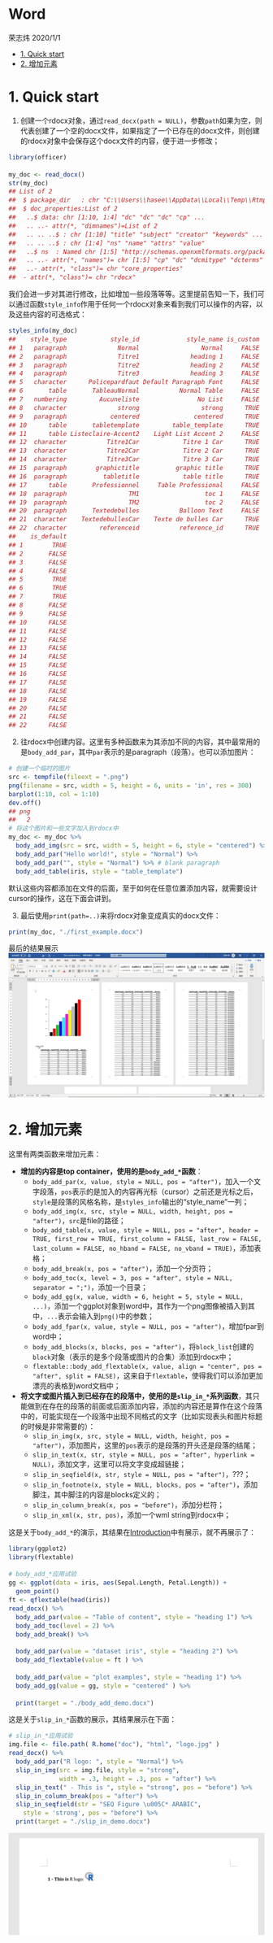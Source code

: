 Word
================
荣志炜
2020/1/1

  - [1. Quick start](#quick-start)
  - [2. 增加元素](#增加元素)

# 1\. Quick start

1.  创建一个rdocx对象，通过`read_docx(path =
    NULL)`，参数`path`如果为空，则代表创建了一个空的docx文件，如果指定了一个已存在的docx文件，则创建的rdocx对象中会保存这个docx文件的内容，便于进一步修改；

<!-- end list -->

``` r
library(officer)

my_doc <- read_docx()
str(my_doc)
## List of 2
##  $ package_dir   : chr "C:\\Users\\hasee\\AppData\\Local\\Temp\\RtmpcnWxdj\\file3d8076fb7eed"
##  $ doc_properties:List of 2
##   ..$ data: chr [1:10, 1:4] "dc" "dc" "dc" "cp" ...
##   .. ..- attr(*, "dimnames")=List of 2
##   .. .. ..$ : chr [1:10] "title" "subject" "creator" "keywords" ...
##   .. .. ..$ : chr [1:4] "ns" "name" "attrs" "value"
##   ..$ ns  : Named chr [1:5] "http://schemas.openxmlformats.org/package/2006/metadata/core-properties" "http://purl.org/dc/elements/1.1/" "http://purl.org/dc/dcmitype/" "http://purl.org/dc/terms/" ...
##   .. ..- attr(*, "names")= chr [1:5] "cp" "dc" "dcmitype" "dcterms" ...
##   ..- attr(*, "class")= chr "core_properties"
##  - attr(*, "class")= chr "rdocx"
```

我们会进一步对其进行修改，比如增加一些段落等等。这里提前告知一下，我们可以通过函数`style_info`作用于任何一个rdocx对象来看到我们可以操作的内容，以及这些内容的可选格式：

``` r
styles_info(my_doc)
##    style_type            style_id             style_name is_custom
## 1   paragraph              Normal                 Normal     FALSE
## 2   paragraph              Titre1              heading 1     FALSE
## 3   paragraph              Titre2              heading 2     FALSE
## 4   paragraph              Titre3              heading 3     FALSE
## 5   character      Policepardfaut Default Paragraph Font     FALSE
## 6       table       TableauNormal           Normal Table     FALSE
## 7   numbering         Aucuneliste                No List     FALSE
## 8   character              strong                 strong      TRUE
## 9   paragraph            centered               centered      TRUE
## 10      table       tabletemplate         table_template      TRUE
## 11      table Listeclaire-Accent2    Light List Accent 2     FALSE
## 12  character           Titre1Car            Titre 1 Car      TRUE
## 13  character           Titre2Car            Titre 2 Car      TRUE
## 14  character           Titre3Car            Titre 3 Car      TRUE
## 15  paragraph        graphictitle          graphic title      TRUE
## 16  paragraph          tabletitle            table title      TRUE
## 17      table       Professionnel     Table Professional     FALSE
## 18  paragraph                 TM1                  toc 1     FALSE
## 19  paragraph                 TM2                  toc 2     FALSE
## 20  paragraph       Textedebulles           Balloon Text     FALSE
## 21  character    TextedebullesCar    Texte de bulles Car      TRUE
## 22  character         referenceid           reference_id      TRUE
##    is_default
## 1        TRUE
## 2       FALSE
## 3       FALSE
## 4       FALSE
## 5        TRUE
## 6        TRUE
## 7        TRUE
## 8       FALSE
## 9       FALSE
## 10      FALSE
## 11      FALSE
## 12      FALSE
## 13      FALSE
## 14      FALSE
## 15      FALSE
## 16      FALSE
## 17      FALSE
## 18      FALSE
## 19      FALSE
## 20      FALSE
## 21      FALSE
## 22      FALSE
```

2.  往rdocx中创建内容。这里有多种函数来为其添加不同的内容，其中最常用的是`body_add_par`，其中`par`表示的是paragraph（段落）。也可以添加图片：

<!-- end list -->

``` r
# 创建一个临时的图片
src <- tempfile(fileext = ".png")
png(filename = src, width = 5, height = 6, units = 'in', res = 300)
barplot(1:10, col = 1:10)
dev.off()
## png 
##   2
# 将这个图片和一些文字加入到rdocx中
my_doc <- my_doc %>% 
  body_add_img(src = src, width = 5, height = 6, style = "centered") %>% 
  body_add_par("Hello world!", style = "Normal") %>% 
  body_add_par("", style = "Normal") %>% # blank paragraph
  body_add_table(iris, style = "table_template")
```

默认这些内容都添加在文件的后面，至于如何在任意位置添加内容，就需要设计cursor的操作，这在下面会讲到。

3.  最后使用`print(path=..)`来将rdocx对象变成真实的docx文件：

<!-- end list -->

``` r
print(my_doc, "./first_example.docx")
```

最后的结果展示![office2](./images/officer2.png)

# 2\. 增加元素

这里有两类函数来增加元素：

  - **增加的内容是top container，使用的是`body_add_*`函数**：
      - `body_add_par(x, value, style = NULL, pos =
        "after")`，加入一个文字段落，`pos`表示的是加入的内容再光标（cursor）之前还是光标之后，
        `style`是段落的风格名称，是`styles_info`输出的“style\_name”一列；
      - `body_add_img(x, src, style = NULL, width, height, pos =
        "after")`，`src`是file的路径；
      - `body_add_table(x, value, style = NULL, pos = "after", header =
        TRUE, first_row = TRUE, first_column = FALSE, last_row = FALSE,
        last_column = FALSE, no_hband = FALSE, no_vband = TRUE)`，添加表格；
      - `body_add_break(x, pos = "after")`，添加一个分页符；
      - `body_add_toc(x, level = 3, pos = "after", style = NULL,
        separator = ";")`，添加一个目录；
      - `body_add_gg(x, value, width = 6, height = 5, style = NULL,
        ...)`，添加一个ggplot对象到word中，其作为一个png图像被插入到其中，`...`表示会输入到`png()`中的参数；
      - `body_add_fpar(x, value, style = NULL, pos =
        "after")`，增加fpar到word中；
      - `body_add_blocks(x, blocks, pos =
        "after")`，将`block_list`创建的`block`对象（表示的是多个段落或图片的合集）添加到rdocx中；
      - `flextable::body_add_flextable(x, value, align = "center", pos =
        "after", split =
        FALSE)`，这来自于`flextable`，使得我们可以添加更加漂亮的表格到word文档中；
  - **将文字或图片插入到已经存在的段落中，使用的是`slip_in_*`系列函数**，其只能做到在存在的段落的前面或后面添加内容，添加的内容还是算作在这个段落中的，可能实现在一个段落中出现不同格式的文字（比如实现表头和图片标题的时候是非常需要的）：
      - `slip_in_img(x, src, style = NULL, width, height, pos =
        "after")`，添加图片，这里的`pos`表示的是段落的开头还是段落的结尾；
      - `slip_in_text(x, str, style = NULL, pos = "after", hyperlink =
        NULL)`，添加文字，这里可以将文字变成超链接；
      - `slip_in_seqfield(x, str, style = NULL, pos = "after")`，???；
      - `slip_in_footnote(x, style = NULL, blocks, pos =
        "after")`，添加脚注，其中脚注的内容是blocks定义的；
      - `slip_in_column_break(x, pos = "before")`，添加分栏符；
      - `slip_in_xml(x, str, pos)`，添加一个wml string到rdocx中；

这是关于`body_add_*`的演示，其结果在[Introduction](./introduction.md)中有展示，就不再展示了：

``` r
library(ggplot2)
library(flextable)

# body_add_*应用试验
gg <- ggplot(data = iris, aes(Sepal.Length, Petal.Length)) + 
  geom_point()
ft <- qflextable(head(iris))
read_docx() %>% 
  body_add_par(value = "Table of content", style = "heading 1") %>% 
  body_add_toc(level = 2) %>% 
  body_add_break() %>% 

  body_add_par(value = "dataset iris", style = "heading 2") %>% 
  body_add_flextable(value = ft ) %>% 
  
  body_add_par(value = "plot examples", style = "heading 1") %>% 
  body_add_gg(value = gg, style = "centered" ) %>% 

  print(target = "./body_add_demo.docx")
```

这是关于`slip_in_*`函数的展示，其结果展示在下面：

``` r
# slip_in_*应用试验
img.file <- file.path( R.home("doc"), "html", "logo.jpg" )
read_docx() %>%
  body_add_par("R logo: ", style = "Normal") %>%
  slip_in_img(src = img.file, style = "strong", 
              width = .3, height = .3, pos = "after") %>% 
  slip_in_text(" - This is ", style = "strong", pos = "before") %>% 
  slip_in_column_break(pos = "after") %>% 
  slip_in_seqfield(str = "SEQ Figure \u005C* ARABIC",
    style = 'strong', pos = "before") %>% 
  print(target = "./slip_in_demo.docx")
```

![officer3](./images/officer3.png)
